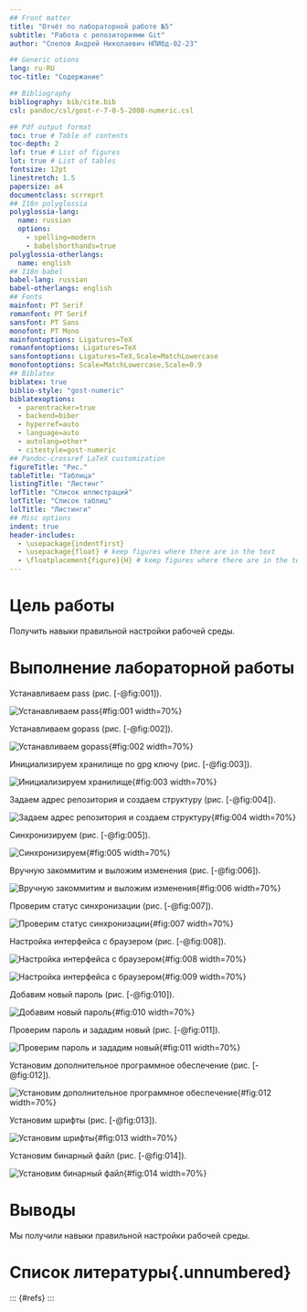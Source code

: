 ```yaml
---
## Front matter
title: "Отчёт по лабораторной работе №5"
subtitle: "Работа с репозиториями Git"
author: "Спелов Андрей Николаевич НПИбд-02-23"

## Generic otions
lang: ru-RU
toc-title: "Содержание"

## Bibliography
bibliography: bib/cite.bib
csl: pandoc/csl/gost-r-7-0-5-2008-numeric.csl

## Pdf output format
toc: true # Table of contents
toc-depth: 2
lof: true # List of figures
lot: true # List of tables
fontsize: 12pt
linestretch: 1.5
papersize: a4
documentclass: scrreprt
## I18n polyglossia
polyglossia-lang:
  name: russian
  options:
	- spelling=modern
	- babelshorthands=true
polyglossia-otherlangs:
  name: english
## I18n babel
babel-lang: russian
babel-otherlangs: english
## Fonts
mainfont: PT Serif
romanfont: PT Serif
sansfont: PT Sans
monofont: PT Mono
mainfontoptions: Ligatures=TeX
romanfontoptions: Ligatures=TeX
sansfontoptions: Ligatures=TeX,Scale=MatchLowercase
monofontoptions: Scale=MatchLowercase,Scale=0.9
## Biblatex
biblatex: true
biblio-style: "gost-numeric"
biblatexoptions:
  - parentracker=true
  - backend=biber
  - hyperref=auto
  - language=auto
  - autolang=other*
  - citestyle=gost-numeric
## Pandoc-crossref LaTeX customization
figureTitle: "Рис."
tableTitle: "Таблица"
listingTitle: "Листинг"
lofTitle: "Список иллюстраций"
lotTitle: "Список таблиц"
lolTitle: "Листинги"
## Misc options
indent: true
header-includes:
  - \usepackage{indentfirst}
  - \usepackage{float} # keep figures where there are in the text
  - \floatplacement{figure}{H} # keep figures where there are in the text
---
```


# Цель работы

Получить навыки правильной настройки рабочей среды.

# Выполнение лабораторной работы

Устанавливаем pass (рис. [-@fig:001]).

![Устанавливаем pass](image/1.png){#fig:001 width=70%}

Устанавливаем gopass (рис. [-@fig:002]).

![Устанавливаем gopass](image/2.png){#fig:002 width=70%}

Инициализируем хранилище по gpg ключу (рис. [-@fig:003]).

![Инициализируем хранилище](image/3.png){#fig:003 width=70%}

Задаем адрес репозитория и создаем структуру (рис. [-@fig:004]).

![Задаем адрес репозитория и создаем структуру](image/4.png){#fig:004 width=70%}

Синхронизируем (рис. [-@fig:005]).

![Синхронизируем](image/5.png){#fig:005 width=70%}

Вручную закоммитим и выложим изменения (рис. [-@fig:006]).

![Вручную закоммитим и выложим изменения](image/6.png){#fig:006 width=70%}

Проверим статус синхронизации (рис. [-@fig:007]).

![Проверим статус синхронизации](image/7.png){#fig:007 width=70%}

Настройка интерфейса с браузером (рис. [-@fig:008]).

![Настройка интерфейса с браузером](image/8.png){#fig:008 width=70%}

![Настройка интерфейса с браузером](image/9.png){#fig:009 width=70%}

Добавим новый пароль (рис. [-@fig:010]).

![Добавим новый пароль](image/10.png){#fig:010 width=70%}

Проверим пароль и зададим новый (рис. [-@fig:011]).

![Проверим пароль и зададим новый](image/11.png){#fig:011 width=70%}

Установим дополнительное программное обеспечение (рис. [-@fig:012]).

![Установим дополнительное программное обеспечение](image/12.png){#fig:012 width=70%}

Установим шрифты (рис. [-@fig:013]).

![Установим шрифты](image/13.png){#fig:013 width=70%}

Установим бинарный файл  (рис. [-@fig:014]).

![Установим бинарный файл](image/14.png){#fig:014 width=70%}

# Выводы

Мы получили навыки правильной настройки рабочей среды.

# Список литературы{.unnumbered}

::: {#refs}
:::
